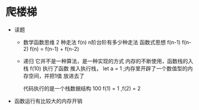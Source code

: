 # 爬楼梯

- 读题
    - 数学函数思维
    2 种走法
    f(n) n阶台阶有多少种走法 函数式思想
        f(n-1) 
        f(n-2)
    f(n) = f(n-1) + f(n-2)
    - 递归
        它并不是一种算法，是一种实现的方式
        内存的不断使用，函数栈的入栈
        f(10) 执行了函数 推入执行栈，
        let a = 1 ;内存里开辟了一个数值型的内存空间，并把1值 放进去了

        代码执行的是一个栈数据结构
        100  f(1) = 1 ,f(2) = 2 

- 函数运行有比较大的内存开销